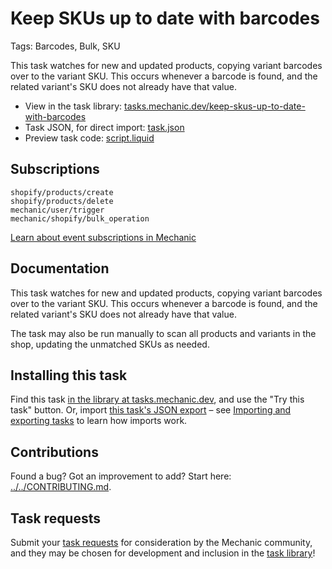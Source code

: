 # Keep SKUs up to date with barcodes

Tags: Barcodes, Bulk, SKU

This task watches for new and updated products, copying variant barcodes over to the variant SKU. This occurs whenever a barcode is found, and the related variant's SKU does not already have that value.

* View in the task library: [tasks.mechanic.dev/keep-skus-up-to-date-with-barcodes](https://tasks.mechanic.dev/keep-skus-up-to-date-with-barcodes)
* Task JSON, for direct import: [task.json](../../tasks/keep-skus-up-to-date-with-barcodes.json)
* Preview task code: [script.liquid](./script.liquid)

## Subscriptions

```liquid
shopify/products/create
shopify/products/delete
mechanic/user/trigger
mechanic/shopify/bulk_operation
```

[Learn about event subscriptions in Mechanic](https://learn.mechanic.dev/core/tasks/subscriptions)

## Documentation

This task watches for new and updated products, copying variant barcodes over to the variant SKU. This occurs whenever a barcode is found, and the related variant's SKU does not already have that value.

The task may also be run manually to scan all products and variants in the shop, updating the unmatched SKUs as needed.

## Installing this task

Find this task [in the library at tasks.mechanic.dev](https://tasks.mechanic.dev/keep-skus-up-to-date-with-barcodes), and use the "Try this task" button. Or, import [this task's JSON export](../../tasks/keep-skus-up-to-date-with-barcodes.json) – see [Importing and exporting tasks](https://learn.mechanic.dev/core/tasks/import-and-export) to learn how imports work.

## Contributions

Found a bug? Got an improvement to add? Start here: [../../CONTRIBUTING.md](../../CONTRIBUTING.md).

## Task requests

Submit your [task requests](https://mechanic.canny.io/task-requests) for consideration by the Mechanic community, and they may be chosen for development and inclusion in the [task library](https://tasks.mechanic.dev/)!
